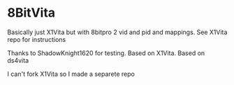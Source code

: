 # 8BitVita

Basically just X1Vita but with 8bitpro 2 vid and pid and mappings. See X1Vita repo for instructions


Thanks to ShadowKnight1620 for testing. 
Based on X1Vita.
Based on ds4vita

I can't fork X1Vita so I made a separete repo
